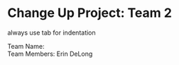 # Change Up Project: Team 2


always use tab for indentation

Team Name:  <br />
Team Members:  Erin DeLong<br />
